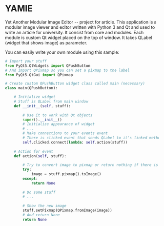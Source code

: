 # YAMIE
Yet Another Modular Image Editor -- project for article.
This application is a modular image viewer and editor written with Python 3 and Qt and used to write an article for university. It consist from core and modules. Each module is custom Qt widget placed on the top of window. It takes QLabel (widget that shows image) as parameter.

You can easily write your own module using this sample:
```python
# Import your stuff
from PyQt5.QtWidgets import QPushButton
# And import QPixmap so you can set a pixmap to the label
from PyQt5.QtGui import QPixmap

# Create custom QPushButton widget class called main (necessary)
class main(QPushButton):

    # Initialize widget
    # Stuff is QLabel from main window
    def __init__(self, stuff):
        
        # Use it to work with Qt objects
        super().__init__()
        # Initialize appearance of widget
        # ...
        # Make connections to your events event
        # There is clicked event that sends QLabel to it's linked method action
        self.clicked.connect(lambda: self.action(stuff))
    
    # Action for event
    def action(self, stuff):
        
        # Try to convert image to pixmap or return nothing if there is no image
        try:
            image = stuff.pixmap().toImage()
        except:
            return None
        
        # Do some stuff
        # ...
        
        # Show the new image
        stuff.setPixmap(QPixmap.fromImage(image))
        # And return None
        return None
```

